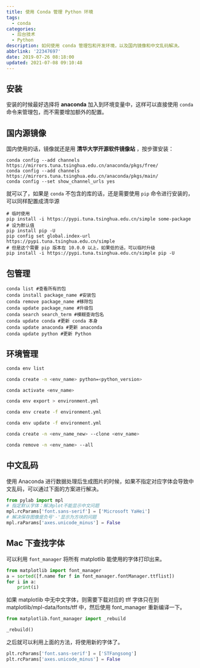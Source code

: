 ```yaml
---
title: 使用 Conda 管理 Python 环境
tags:
  - conda
categories:
  - 后台技术
  - Python
description: 如何使用 conda 管理包和开发环境，以及国内镜像和中文乱码解决。
abbrlink: '22347697'
date: 2019-07-26 08:18:00
updated: 2021-07-08 09:10:48
---
```



## 安装 

安装的时候最好选择将 **anaconda** 加入到环境变量中，这样可以直接使用 `conda` 命令来管理包，而不需要增加额外的配置。

## 国内源镜像 

国内使用的话，镜像就还是用 **清华大学开源软件镜像站** ，按步骤安装：

```shell
conda config --add channels https://mirrors.tuna.tsinghua.edu.cn/anaconda/pkgs/free/
conda config --add channels https://mirrors.tuna.tsinghua.edu.cn/anaconda/pkgs/main/
conda config --set show_channel_urls yes
```

就可以了，如果是 `conda` 不包含的库的话，还是需要使用 `pip` 命令进行安装的，可以同样配置成清华源

```shell
# 临时使用
pip install -i https://pypi.tuna.tsinghua.edu.cn/simple some-package
# 设为默认值
pip install pip -U
pip config set global.index-url https://pypi.tuna.tsinghua.edu.cn/simple
# 但是这个需要 pip 版本在 10.0.0 以上，如果低的话，可以临时升级
pip install -i https://pypi.tuna.tsinghua.edu.cn/simple pip -U
```

## 包管理 

```shell
conda list #查看所有的包
conda install package_name #安装包
conda remove package_name #移除包
conda update package_name #升级包
conda search search_term #模糊查询包名
conda update conda #更新 conda 本身
conda update anaconda #更新 anaconda
conda update python #更新 Python
```

## 环境管理

```sh 查看环境
conda env list
```

```sh 创建环境
conda create -n <env_name> python=<python_version>
```

```sh 进行环境
conda activate <env_name>
```

```sh 导出环境配置
conda env export > environment.yml
```

```sh 依据 yml 文件创建环境
conda env create -f environment.yml
```

```sh 依据 yml 更新环境
conda env update -f environment.yml
```

```sh 复制环境
conda create -n <env_name_new> --clone <env_name>
```

```sh 删除环境
conda remove -n <env_name> --all
```

## 中文乱码

使用 Anaconda 进行数据处理后生成图片的时候，如果不指定对应字体会导致中文乱码，可以通过下面的方案进行解决。

```python
from pylab import mpl
# 指定默认字体：解决plot不能显示中文问题
mpl.rcParams['font.sans-serif'] = ['Microsoft YaHei']
# 解决保存图像是负号'-'显示为方块的问题
mpl.raParams['axes.unicode_minus'] = False
```

## Mac 下查找字体

可以利用 `font_manager` 将所有 matplotlib 能使用的字体打印出来。

``` python 查找字体
from matplotlib import font_manager
a = sorted([f.name for f in font_manager.fontManager.ttflist])
for i in a:
    print(i)
```

如果 matplotlib 中无中文字体，则需要下载对应的 tff 字体只在到 matplotlib/mpl-data/fonts/tff 中，然后使用 font_manager 重新编译一下。

```python 重新编译字符管理
from matplotlib.font_manager import _rebuild

_rebuild()
```

之后就可以利用上面的方法，将使用新的字体了。

```python 设置字体
plt.rcParams['font.sans-serif'] = ['STFangsong']
plt.rcParams['axes.unicode_minus'] = False
```

